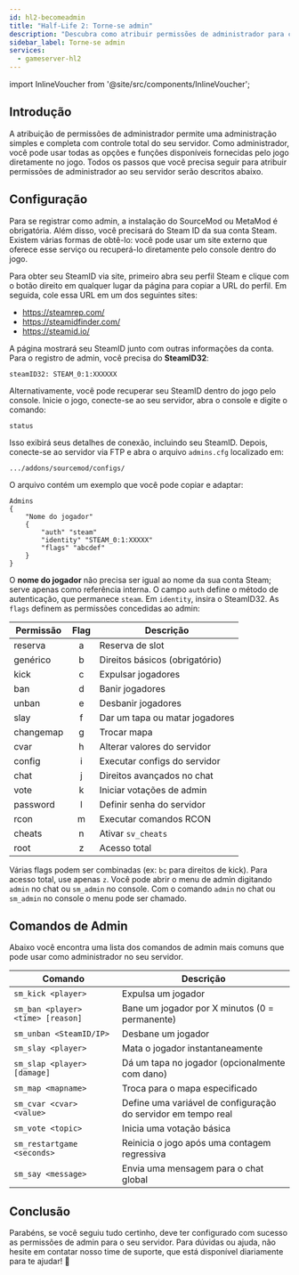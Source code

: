 ```yaml
---
id: hl2-becomeadmin
title: "Half-Life 2: Torne-se admin"
description: "Descubra como atribuir permissões de administrador para controle total do servidor e gerenciamento avançado no jogo → Saiba mais agora"
sidebar_label: Torne-se admin
services:
  - gameserver-hl2
---
```


import InlineVoucher from '@site/src/components/InlineVoucher';



## Introdução

A atribuição de permissões de administrador permite uma administração simples e completa com controle total do seu servidor. Como administrador, você pode usar todas as opções e funções disponíveis fornecidas pelo jogo diretamente no jogo. Todos os passos que você precisa seguir para atribuir permissões de administrador ao seu servidor serão descritos abaixo.

<InlineVoucher />



## Configuração

Para se registrar como admin, a instalação do SourceMod ou MetaMod é obrigatória. Além disso, você precisará do Steam ID da sua conta Steam. Existem várias formas de obtê-lo: você pode usar um site externo que oferece esse serviço ou recuperá-lo diretamente pelo console dentro do jogo.


Para obter seu SteamID via site, primeiro abra seu perfil Steam e clique com o botão direito em qualquer lugar da página para copiar a URL do perfil. Em seguida, cole essa URL em um dos seguintes sites:

- https://steamrep.com/
- https://steamidfinder.com/
- https://steamid.io/

A página mostrará seu SteamID junto com outras informações da conta. Para o registro de admin, você precisa do **SteamID32**:

```
steamID32: STEAM_0:1:XXXXXX
```

Alternativamente, você pode recuperar seu SteamID dentro do jogo pelo console. Inicie o jogo, conecte-se ao seu servidor, abra o console e digite o comando:

```
status
```

Isso exibirá seus detalhes de conexão, incluindo seu SteamID. Depois, conecte-se ao servidor via FTP e abra o arquivo `admins.cfg` localizado em:

```
.../addons/sourcemod/configs/
```

O arquivo contém um exemplo que você pode copiar e adaptar:

```
Admins
{
	"Nome do jogador"
	{
		"auth" "steam"
		"identity" "STEAM_0:1:XXXXX"
		"flags" "abcdef"
	}
}
```

O **nome do jogador** não precisa ser igual ao nome da sua conta Steam; serve apenas como referência interna. O campo `auth` define o método de autenticação, que permanece `steam`. Em `identity`, insira o SteamID32. As `flags` definem as permissões concedidas ao admin:

| Permissão  | Flag | Descrição |
|-------------|:----:|-------------|
| reserva    | a    | Reserva de slot |
| genérico   | b    | Direitos básicos (obrigatório) |
| kick       | c    | Expulsar jogadores |
| ban        | d    | Banir jogadores |
| unban      | e    | Desbanir jogadores |
| slay       | f    | Dar um tapa ou matar jogadores |
| changemap  | g    | Trocar mapa |
| cvar       | h    | Alterar valores do servidor |
| config     | i    | Executar configs do servidor |
| chat       | j    | Direitos avançados no chat |
| vote       | k    | Iniciar votações de admin |
| password   | l    | Definir senha do servidor |
| rcon       | m    | Executar comandos RCON |
| cheats     | n    | Ativar `sv_cheats` |
| root       | z    | Acesso total |

Várias flags podem ser combinadas (ex: `bc` para direitos de kick). Para acesso total, use apenas `z`. Você pode abrir o menu de admin digitando `admin` no chat ou `sm_admin` no console. Com o comando `admin` no chat ou `sm_admin` no console o menu pode ser chamado.



## Comandos de Admin

Abaixo você encontra uma lista dos comandos de admin mais comuns que pode usar como administrador no seu servidor.

| Comando                           | Descrição                                     |
| --------------------------------- | ----------------------------------------------- |
| `sm_kick <player>`                | Expulsa um jogador                             |
| `sm_ban <player> <time> [reason]` | Bane um jogador por X minutos (0 = permanente) |
| `sm_unban <SteamID/IP>`           | Desbane um jogador                             |
| `sm_slay <player>`                | Mata o jogador instantaneamente                |
| `sm_slap <player> [damage]`       | Dá um tapa no jogador (opcionalmente com dano) |
| `sm_map <mapname>`                | Troca para o mapa especificado                 |
| `sm_cvar <cvar> <value>`          | Define uma variável de configuração do servidor em tempo real |
| `sm_vote <topic>`                 | Inicia uma votação básica                       |
| `sm_restartgame <seconds>`        | Reinicia o jogo após uma contagem regressiva   |
| `sm_say <message>`                | Envia uma mensagem para o chat global           |



## Conclusão

Parabéns, se você seguiu tudo certinho, deve ter configurado com sucesso as permissões de admin para o seu servidor. Para dúvidas ou ajuda, não hesite em contatar nosso time de suporte, que está disponível diariamente para te ajudar! 🙂

<InlineVoucher />